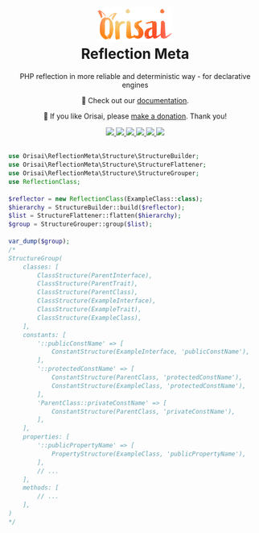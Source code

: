 <h1 align="center">
	<img src="https://github.com/orisai/.github/blob/main/images/repo_title.png?raw=true" alt="Orisai"/>
	<br/>
	Reflection Meta
</h1>

<p align="center">
    PHP reflection in more reliable and deterministic way - for declarative engines
</p>

<p align="center">
	📄 Check out our <a href="docs/README.md">documentation</a>.
</p>

<p align="center">
	💸 If you like Orisai, please <a href="https://orisai.dev/sponsor">make a donation</a>. Thank you!
</p>

<p align="center">
	<a href="https://github.com/orisai/reflection-meta/actions?query=workflow%3ACI">
		<img src="https://github.com/orisai/reflection-meta/workflows/CI/badge.svg">
	</a>
	<a href="https://coveralls.io/r/orisai/reflection-meta">
		<img src="https://badgen.net/coveralls/c/github/orisai/reflection-meta/v1.x?cache=300">
	</a>
	<a href="https://dashboard.stryker-mutator.io/reports/github.com/orisai/reflection-meta/v1.x">
		<img src="https://badge.stryker-mutator.io/github.com/orisai/reflection-meta/v1.x">
	</a>
	<a href="https://packagist.org/packages/orisai/reflection-meta">
		<img src="https://badgen.net/packagist/dt/orisai/reflection-meta?cache=3600">
	</a>
	<a href="https://packagist.org/packages/orisai/reflection-meta">
		<img src="https://badgen.net/packagist/v/orisai/reflection-meta?cache=3600">
	</a>
	<a href="https://choosealicense.com/licenses/mpl-2.0/">
		<img src="https://badgen.net/badge/license/MPL-2.0/blue?cache=3600">
	</a>
<p>

##

```php
use Orisai\ReflectionMeta\Structure\StructureBuilder;
use Orisai\ReflectionMeta\Structure\StructureFlattener;
use Orisai\ReflectionMeta\Structure\StructureGrouper;
use ReflectionClass;

$reflector = new ReflectionClass(ExampleClass::class);
$hierarchy = StructureBuilder::build($reflector);
$list = StructureFlattener::flatten($hierarchy);
$group = StructureGrouper::group($list);

var_dump($group);
/*
StructureGroup(
	classes: [
		ClassStructure(ParentInterface),
		ClassStructure(ParentTrait),
		ClassStructure(ParentClass),
		ClassStructure(ExampleInterface),
		ClassStructure(ExampleTrait),
		ClassStructure(ExampleClass),
	],
	constants: [
		'::publicConstName' => [
			ConstantStructure(ExampleInterface, 'publicConstName'),
		],
		'::protectedConstName' => [
			ConstantStructure(ParentClass, 'protectedConstName'),
			ConstantStructure(ExampleClass, 'protectedConstName'),
		],
		'ParentClass::privateConstName' => [
			ConstantStructure(ParentClass, 'privateConstName'),
		],
	],
	properties: [
		'::publicPropertyName' => [
			PropertyStructure(ExampleClass, 'publicPropertyName'),
		],
		// ...
	],
	methods: [
		// ...
	],
)
*/
```
